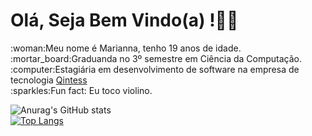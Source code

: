 <h1> Olá, Seja Bem Vindo(a) !👋🏼</h1>
:woman:Meu nome é Marianna, tenho 19 anos de idade.<br/>
:mortar_board:Graduanda no 3º semestre em Ciência da Computação.<br/>
:computer:Estagiária em desenvolvimento de software na empresa de tecnologia <a href="https://www.linkedin.com/company/qintess/mycompany/">Qintess</a><br/>
:sparkles:Fun fact: Eu toco violino. <br/>

![Anurag's GitHub stats](https://github-readme-stats.vercel.app/api?username=mariannamonteiro&show_icons=true&theme=radical) 
<br/>
[![Top Langs](https://github-readme-stats.vercel.app/api/top-langs/?username=mariannamonteiro&layout=compact)](https://github.com/mariannamonteiro/github-readme-stats)



